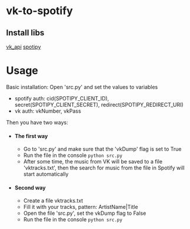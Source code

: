 # vk-to-spotify

## Install libs
[vk_api](https://github.com/python273/vk_api)
[spotipy](https://spotipy.readthedocs.io/en/2.13.0/)

# Usage
Basic installation:
Open 'src.py' and set the values to variables
- spotify auth: cid(SPOTIPY_CLIENT_ID), secret(SPOTIPY_CLIENT_SECRET), redirect(SPOTIPY_REDIRECT_URI)
- vk auth: vkNumber, vkPass

Then you have two ways:
- #### The first way
	- Go to 'src.py' and make sure that the 'vkDump' flag is set to True
	- Run the file in the console ```python src.py```
	- After some time, the music from VK will be saved to a file 'vktracks.txt', then the search for music from the file in Spotify will start automatically
- #### Second way
	- Create a file vktracks.txt 
	- Fill it with your tracks, pattern: ArtistName|Title 
	- Open the file 'src.py', set the vkDump flag to False 
	- Run the file in the console ```python src.py``` 